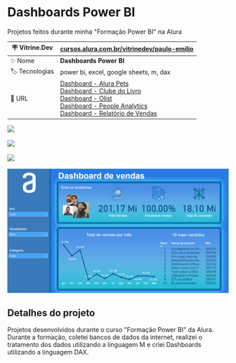 # Dashboards Power BI

Projetos feitos durante minha "Formação Power BI" na Alura

| :placard: Vitrine.Dev | [cursos.alura.com.br/vitrinedev/paulo-emilio](https://cursos.alura.com.br/vitrinedev/paulo-emilio) |
| -------------  | --- |
| :sparkles: Nome        | **Dashboards Power BI**
| :label: Tecnologias | power bi, excel, google sheets, m, dax
| :rocket: URL         | [Dashboard - Alura Pets](https://app.powerbi.com/view?r=eyJrIjoiOTYwNThlM2ItNjc0NS00ZGI1LTljZGEtZmVlZDU1YmNkYzFiIiwidCI6IjEyMjExZGI2LWZiMWEtNDUwNi1iYjc2LWU5NWI3YTE0NTNiYyJ9) <br> [Dashboard - Clube do Livro](https://app.powerbi.com/view?r=eyJrIjoiNWQ4NzBlNGQtNmFmZC00Y2FkLThlOWQtZjc2Y2YwNTM1MDc2IiwidCI6IjEyMjExZGI2LWZiMWEtNDUwNi1iYjc2LWU5NWI3YTE0NTNiYyJ9) <br> [Dashboard - Olist](https://app.powerbi.com/view?r=eyJrIjoiYzFhNGE4MjUtZTI0OS00Nzc2LWJiYTUtOTAzMWUzMjNhY2MwIiwidCI6IjEyMjExZGI2LWZiMWEtNDUwNi1iYjc2LWU5NWI3YTE0NTNiYyJ9) <br> [Dashboard - People Analytics](https://app.powerbi.com/view?r=eyJrIjoiNTI1ZmJjYzItZDM0Ny00NzJiLWFlZmItYzA1ZmZiZjRkMWQ4IiwidCI6IjEyMjExZGI2LWZiMWEtNDUwNi1iYjc2LWU5NWI3YTE0NTNiYyJ9) <br> [Dashboard - Relatório de Vendas](https://app.powerbi.com/view?r=eyJrIjoiZDRkZGQxMTMtYTk1ZS00ZjgxLWJhZTYtYTU4NDhlMTYxY2U3IiwidCI6IjEyMjExZGI2LWZiMWEtNDUwNi1iYjc2LWU5NWI3YTE0NTNiYyJ9)

<!-- Inserir imagem com a #vitrinedev ao final do link -->
[![](https://github.com/paulo-emilio/Projetos/blob/main/An%C3%A1lise%20de%20dados%20-%20Power%20BI/Clube%20do%20Livro/imagem_2023-07-20_100453863.png)](https://app.powerbi.com/view?r=eyJrIjoiNWQ4NzBlNGQtNmFmZC00Y2FkLThlOWQtZjc2Y2YwNTM1MDc2IiwidCI6IjEyMjExZGI2LWZiMWEtNDUwNi1iYjc2LWU5NWI3YTE0NTNiYyJ9)

[![](https://github.com/paulo-emilio/Projetos/blob/main/An%C3%A1lise%20de%20dados%20-%20Power%20BI/Olist/imagem_2023-07-20_100648638.png)](https://app.powerbi.com/view?r=eyJrIjoiYzFhNGE4MjUtZTI0OS00Nzc2LWJiYTUtOTAzMWUzMjNhY2MwIiwidCI6IjEyMjExZGI2LWZiMWEtNDUwNi1iYjc2LWU5NWI3YTE0NTNiYyJ9)

[![](https://github.com/paulo-emilio/Projetos/blob/main/An%C3%A1lise%20de%20dados%20-%20Power%20BI/People%20Analytics/imagem_2023-07-20_092053283.png#vitrinedev)](https://app.powerbi.com/view?r=eyJrIjoiNTI1ZmJjYzItZDM0Ny00NzJiLWFlZmItYzA1ZmZiZjRkMWQ4IiwidCI6IjEyMjExZGI2LWZiMWEtNDUwNi1iYjc2LWU5NWI3YTE0NTNiYyJ9)

[![](https://github.com/paulo-emilio/Projetos/blob/main/An%C3%A1lise%20de%20dados%20-%20Power%20BI/Relat%C3%B3rio%20de%20Vendas/imagem_2023-07-20_100922356.png)](https://app.powerbi.com/view?r=eyJrIjoiZDRkZGQxMTMtYTk1ZS00ZjgxLWJhZTYtYTU4NDhlMTYxY2U3IiwidCI6IjEyMjExZGI2LWZiMWEtNDUwNi1iYjc2LWU5NWI3YTE0NTNiYyJ9)

## Detalhes do projeto

Projetos desenvolvidos durante o curso "Formação Power BI" da Alura. Durante a formação, coletei bancos de dados da internet, realizei o tratamento dos dados utilizando a linguagem M e criei Dashboards utilizando a linguagem DAX.
